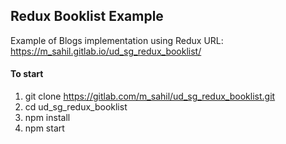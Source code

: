 ## Redux Booklist Example

Example of Blogs implementation using Redux
URL: https://m_sahil.gitlab.io/ud_sg_redux_booklist/

#### To start

1. git clone https://gitlab.com/m_sahil/ud_sg_redux_booklist.git
2. cd ud_sg_redux_booklist
3. npm install
4. npm start
